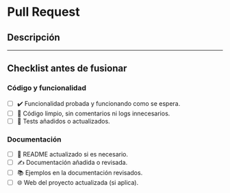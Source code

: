 # Pull Request

## Descripción

<!-- Breve descripción de los cambios realizados. -->

---

## Checklist antes de fusionar

### Código y funcionalidad

- [ ] ✔️ Funcionalidad probada y funcionando como se espera.
- [ ] 🧹 Código limpio, sin comentarios ni logs innecesarios.
- [ ] 🧪 Tests añadidos o actualizados.

### Documentación

- [ ] 📘 README actualizado si es necesario.
- [ ] ✍️ Documentación añadida o revisada.
- [ ] 📚 Ejemplos en la documentación revisados.
- [ ] 🌐 Web del proyecto actualizada (si aplica).
